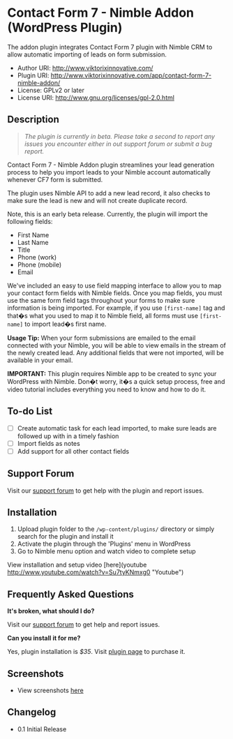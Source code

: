 # Contact Form 7 - Nimble Addon (WordPress Plugin)

The addon plugin integrates Contact Form 7 plugin with Nimble CRM to allow automatic importing of leads on form submission.

* Author URI: http://www.viktorixinnovative.com/
* Plugin URI: http://www.viktorixinnovative.com/app/contact-form-7-nimble-addon/
* License: GPLv2 or later
* License URI: http://www.gnu.org/licenses/gpl-2.0.html

## Description

> *The plugin is currently in beta. Please take a second to report any issues you encounter either in out support forum or submit a bug report.*

Contact Form 7 - Nimble Addon plugin streamlines your lead generation process to help you import leads to your Nimble account automatically whenever CF7 form is submitted.

The plugin uses Nimble API to add a new lead record, it also checks to make sure the lead is new and will not create duplicate record.

Note, this is an early beta release. Currently, the plugin will import the following fields:

* First Name
* Last Name
* Title
* Phone (work)
* Phone (mobile)
* Email

We've included an easy to use field mapping interface to allow you to map your contact form fields with Nimble fields. Once you map fields, you must use the same form field tags throughout your forms to make sure information is being imported. For example, if you use `[first-name]` tag and that�s what you used to map it to Nimble field, all forms must use `[first-name]` to import lead�s first name.

**Usage Tip:** When your form submissions are emailed to the email connected with your Nimble, you will be able to view emails in the stream of the newly created lead. Any additional fields that were not imported, will be available in your email.

**IMPORTANT:** This plugin requires Nimble app to be created to sync your WordPress with Nimble. Don�t worry, it�s a quick setup process, free and video tutorial includes everything you need to know and how to do it.

## To-do List

- [ ] Create automatic task for each lead imported, to make sure leads are followed up with in a timely fashion
- [ ] Import fields as notes
- [ ] Add support for all other contact fields

## Support Forum
Visit our [support forum](http://viktorixinnovative.com/forums/forum/nimble-apps/contact-form-7-nimble-addon/ "support forum") to get help with the plugin and report issues.

## Installation

1. Upload plugin folder to the `/wp-content/plugins/` directory or simply search for the plugin and install it
2. Activate the plugin through the 'Plugins' menu in WordPress
3. Go to Nimble menu option and watch video to complete setup

View installation and setup video [here](youtube http://www.youtube.com/watch?v=Su7tyKNmxg0 "Youtube")

## Frequently Asked Questions

**It's broken, what should I do?**

Visit our [support forum](http://viktorixinnovative.com/forums/forum/nimble-apps/contact-form-7-nimble-addon/ "support forum") to get help and report issues.

**Can you install it for me?**

Yes, plugin installation is *$35*. Visit [plugin page](http://www.viktorixinnovative.com/app/contact-form-7-nimble-addon/ "plugin page") to purchase it.

## Screenshots
* View screenshots [here](http://www.viktorixinnovative.com/app/contact-form-7-nimble-addon/ "view screenshots")

## Changelog

* 0.1 Initial Release
